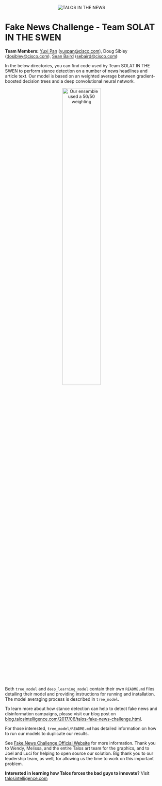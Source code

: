 <p align="center">
<img src="https://github.com/Cisco-Talos/fnc-1/blob/master/images/solat-in-the-swen.gif" alt="TALOS IN THE NEWS"/>
</p>

# Fake News Challenge - Team SOLAT IN THE SWEN

**Team Members:**     [Yuxi Pan](https://www.linkedin.com/in/yuxipanucla) (yuxpan@cisco.com), Doug Sibley (dosibley@cisco.com), [Sean Baird](https://www.linkedin.com/in/seanrichardbaird/) (sebaird@cisco.com)

In the below directories, you can find code used by Team SOLAT IN THE SWEN to perform stance detection on a number of news headlines and article text. Our model is based on an weighted average between gradient-boosted decision trees and a deep convolutional neural network. 

<p align="center">
<img src="https://github.com/Cisco-Talos/fnc-1/blob/master/images/diagrams_light/final_prediction_light.png" alt="Our ensemble used a 50/50 weighting" width="50%"/>
</p>

Both `tree_model` and `deep_learning_model` contain their own `README.md` files detailing their model and providing instructions for running and installation. The model averaging process is described in `tree_model`.

To learn more about how stance detection can help to detect fake news and disinformation campaigns, please visit our blog post on [blog.talosintelligence.com/2017/06/talos-fake-news-challenge.html](https://blog.talosintelligence.com/2017/06/talos-fake-news-challenge.html).

For those interested, `tree_model/README.md` has detailed information on how to run our models to duplicate our results.

See [Fake News Challenge Official Website](http://www.fakenewschallenge.org/) for more information.
Thank you to Wendy, Melissa, and the entire Talos art team for the graphics, and to Joel and Luci for helping to open source our solution.  Big thank you to our leadership team, as well, for allowing us the time to work on this important problem.

**Interested in learning how Talos forces the bad guys to innovate?**  Visit [talosintelligence.com](https://talosintelligence.com/about)

<!--
  Copyright 2017 Cisco Systems, Inc.
 
  Licensed under the Apache License, Version 2.0 (the "License");
  you may not use this file except in compliance with the License.
  You may obtain a copy of the License at
 
    http://www.apache.org/licenses/LICENSE-2.0
 
  Unless required by applicable law or agreed to in writing, software
  distributed under the License is distributed on an "AS IS" BASIS,
  WITHOUT WARRANTIES OR CONDITIONS OF ANY KIND, either express or implied.
  See the License for the specific language governing permissions and
  limitations under the License.
-->
